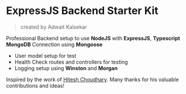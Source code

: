 # ExpressJS Backend Starter Kit

> created by Adwait Kalsekar

Professional Backend setup to use **NodeJS** with **ExpressJS**, **Typescript**
**MongoDB** Connection using **Mongoose**

- User model setup for test
- Health Check routes and controllers for testing
- Logging setup using **Winston** and **Morgan**

Inspired by the work of [Hitesh Choudhary](https://github.com/hiteshchoudhary). Many thanks for his valuable contributions and ideas!
